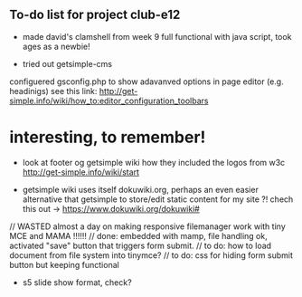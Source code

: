 To-do list for project club-e12
-------------------------------

* made david's clamshell from week 9 full functional with java script, took ages as a newbie!

* tried out getsimple-cms

configuered gsconfig.php to show adavanved options in page editor (e.g. headinigs) see this link: http://get-simple.info/wiki/how_to:editor_configuration_toolbars


# interesting, to remember!

* look at footer og getsimple wiki how they included the logos from w3c
http://get-simple.info/wiki/start

* getsimple wiki uses itself dokuwiki.org, perhaps an even easier alternative that getsimple to store/edit static content for my site ?!
chech this out -> https://www.dokuwiki.org/dokuwiki#

// WASTED almost a day on making responsive filemanager work with tiny MCE and MAMA !!!!!!
// done: embedded with mamp, file handling ok, activated "save" button that triggers form submit.
// to do: how to load document from file system into tinymce?
// to do: css for hiding form submit button but keeping functional

* s5 slide show format, check?